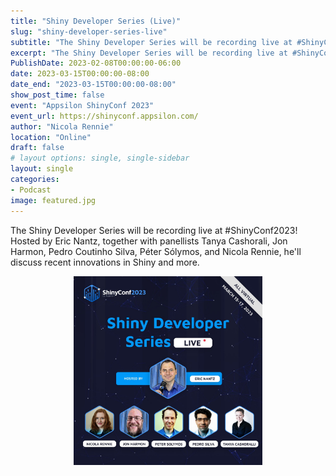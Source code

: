 ```yaml
---
title: "Shiny Developer Series (Live)"
slug: "shiny-developer-series-live"
subtitle: "The Shiny Developer Series will be recording live at #ShinyConf2023! We'll be discussing recent innovations in Shiny and more."
excerpt: "The Shiny Developer Series will be recording live at #ShinyConf2023! We'll be discussing recent innovations in Shiny and more."
PublishDate: 2023-02-08T00:00:00-06:00
date: 2023-03-15T00:00:00-08:00
date_end: "2023-03-15T00:00:00-08:00"
show_post_time: false
event: "Appsilon ShinyConf 2023"
event_url: https://shinyconf.appsilon.com/
author: "Nicola Rennie"
location: "Online"
draft: false
# layout options: single, single-sidebar
layout: single
categories:
- Podcast
image: featured.jpg
---
```


The Shiny Developer Series will be recording live at #ShinyConf2023! Hosted by Eric Nantz, together with panellists Tanya Cashorali, Jon Harmon, Pedro Coutinho Silva, Péter Sólymos, and Nicola Rennie, he'll discuss recent innovations in Shiny and more.

<p align="center">
<img src="shiny-dev-series.jpg" width = "60%" alt="Conference flyer showing photos or cartoons of host and panellists">
</p>
